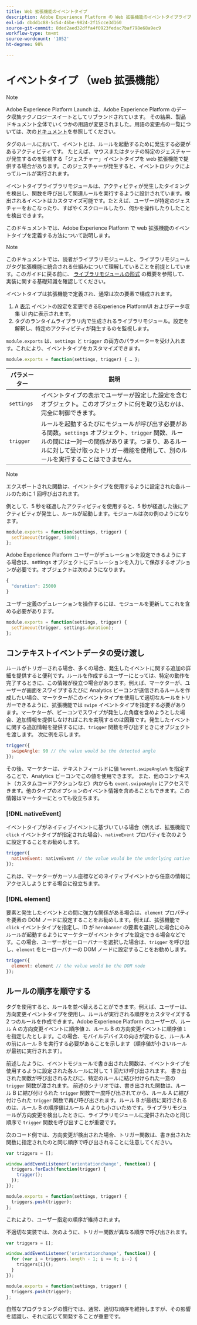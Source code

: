 ```yaml
---
title: Web 拡張機能のイベントタイプ
description: Adobe Experience Platform の Web 拡張機能のイベントタイプライブラリモジュールを定義する方法について説明します。
exl-id: dbdd1c88-5c54-46be-9824-2f15cce3d160
source-git-commit: 8ded2aed32dffa4f0923fedac7baf798e68a9ec9
workflow-type: tm+mt
source-wordcount: '1052'
ht-degree: 98%

---
```


# イベントタイプ （web 拡張機能）

>[!NOTE]
>
>Adobe Experience Platform Launch は、Adobe Experience Platform のデータ収集テクノロジースイートとしてリブランドされています。 その結果、製品ドキュメント全体でいくつかの用語が変更されました。用語の変更点の一覧については、次の[ドキュメント](../../term-updates.md)を参照してください。

タグのルールにおいて、イベントとは、ルールを起動するために発生する必要があるアクティビティです。 たとえば、マウスまたはタッチの特定のジェスチャーが発生するのを監視する「ジェスチャー」イベントタイプを web 拡張機能で提供する場合があります。このジェスチャーが発生すると、イベントロジックによってルールが実行されます。

イベントタイプライブラリモジュールは、アクティビティが発生したタイミングを検出し、関数を呼び出して関連ルールを実行するように設計されています。検出されるイベントはカスタマイズ可能です。たとえば、ユーザーが特定のジェスチャーをおこなったり、すばやくスクロールしたり、何かを操作したりしたことを検出できます。

このドキュメントでは、Adobe Experience Platform で web 拡張機能のイベントタイプを定義する方法について説明します。

>[!NOTE]
>
>このドキュメントでは、読者がライブラリモジュールと、ライブラリモジュールがタグ拡張機能に統合される仕組みについて理解していることを前提としています。このガイドに戻る前に、 [ライブラリモジュールの形式](./format.md) の概要を参照して、実装に関する基礎知識を確認してください。

イベントタイプは拡張機能で定義され、通常は次の要素で構成されます。

1. A [表示](./views.md) イベントの設定を変更できるExperience PlatformUI およびデータ収集 UI 内に表示されます。
2. タグのランタイムライブラリ内で生成されるライブラリモジュール。設定を解釈し、特定のアクティビティが発生するのを監視します。

`module.exports` は、`settings` と `trigger` の両方のパラメーターを受け入れます。これにより、イベントタイプをカスタマイズできます。

```js
module.exports = function(settings, trigger) { … };
```

| パラメーター | 説明 |
| --- | --- |
| `settings` | イベントタイプの表示でユーザーが設定した設定を含むオブジェクト。このオブジェクトに何を取り込むかは、完全に制御できます。 |
| `trigger` | ルールを起動するたびにモジュールが呼び出す必要がある関数。`settings` オブジェクト、`trigger` 関数、ルールの間には一対一の関係があります。つまり、あるルールに対して受け取ったトリガー機能を使用して、別のルールを実行することはできません。 |

>[!NOTE]
>
>エクスポートされた関数は、イベントタイプを使用するように設定された各ルールのために 1 回呼び出されます。

例として、5 秒を経過したアクティビティを使用すると、5 秒が経過した後にアクティビティが発生し、ルールが起動します。モジュールは次の例のようになります。

```js
module.exports = function(settings, trigger) {
  setTimeout(trigger, 5000);
};
```

Adobe Experience Platform ユーザーがデュレーションを設定できるようにする場合は、settings オブジェクトにデュレーションを入力して保存するオプションが必要です。オブジェクトは次のようになります。

```js
{
  "duration": 25000
}
```

ユーザー定義のデュレーションを操作するには、モジュールを更新してこれを含める必要があります。

```js
module.exports = function(settings, trigger) {
  setTimeout(trigger, settings.duration);
};
```

## コンテキストイベントデータの受け渡し

ルールがトリガーされる場合、多くの場合、発生したイベントに関する追加の詳細を提供すると便利です。ルールを作成するユーザーにとっては、特定の動作を完了するときに、この情報が役立つ場合があります。例えば、マーケターが、ユーザーが画面をスワイプするたびに Analytics ビーコンが送信されるルールを作成したい場合、マーケターがこのイベントタイプを使用して適切なルールをトリガーできるように、拡張機能では `swipe` イベントタイプを指定する必要があります。マーケターが、ビーコンでスワイプが発生した角度を含めようとした場合、追加情報を提供しなければこれを実現するのは困難です。発生したイベントに関する追加情報を提供するには、`trigger` 関数を呼び出すときにオブジェクトを渡します。 次に例を示します。

```js
trigger({
  swipeAngle: 90 // the value would be the detected angle
});
```

その後、マーケターは、テキストフィールドに値 `%event.swipeAngle%` を指定することで、Analytics ビーコンでこの値を使用できます。 また、他のコンテキスト（カスタムコードアクションなど）内からも `event.swipeAngle` にアクセスできます。他のタイプのオプションのイベント情報を含めることもできます。この情報はマーケターにとっても役立ちます。

### [!DNL nativeEvent]

イベントタイプがネイティブイベントに基づいている場合（例えば、拡張機能で `click` イベントタイプが指定された場合）、`nativeEvent` プロパティを次のように設定することをお勧めします。

```js
trigger({
  nativeEvent: nativeEvent // the value would be the underlying native event
});
```

これは、マーケターがカーソル座標などのネイティブイベントから任意の情報にアクセスしようとする場合に役立ちます。

### [!DNL element]

要素と発生したイベントとの間に強力な関係がある場合は、`element` プロパティを要素の DOM ノードに設定することをお勧めします。例えば、拡張機能で `click` イベントタイプを指定し、ID が `herobanner` の要素を選択した場合にのみルールが起動するようにマーケターがイベントタイプを設定できる場合などです。この場合、ユーザーがヒーローバナーを選択した場合は、`trigger` を呼び出し、`element` をヒーローバナーの DOM ノードに設定することをお勧めします。

```js
trigger({
  element: element // the value would be the DOM node
});
```

## ルールの順序を順守する

タグを使用すると、ルールを並べ替えることができます。例えば、ユーザーは、方向変更イベントタイプを使用し、ルールが実行される順序をカスタマイズする 2 つのルールを作成できます。Adobe Experience Platform のユーザーが、ルール A の方向変更イベントに順序値 `2`、ルール B の方向変更イベントに順序値 `1` を指定したとします。この場合、モバイルデバイスの向きが変わると、ルール A の前にルール B を実行する必要があることを示します（順序値が小さいルールが最初に実行されます）。

前述したように、イベントモジュールで書き出された関数は、イベントタイプを使用するように設定された各ルールに対して 1 回だけ呼び出されます。 書き出された関数が呼び出されるたびに、特定のルールに結び付けられた一意の `trigger` 関数が渡されます。 前述のシナリオでは、書き出された関数は、ルール B に結び付けられた `trigger` 関数で一度呼び出されてから、ルール A に結び付けられた `trigger` 関数で再び呼び出されます。ルール B が最初に実行されるのは、ルール B の順序値はルール A よりも小さいためです。ライブラリモジュールが方向変更を検出したときに、ライブラリモジュールに提供されたのと同じ順序で `trigger` 関数を呼び出すことが重要です。

次のコード例では、方向変更が検出された場合、トリガー関数は、書き出された関数に指定されたのと同じ順序で呼び出されることに注意してください。

```js
var triggers = [];

window.addEventListener('orientationchange', function() {
  triggers.forEach(function(trigger) {
    trigger();
  });
});

module.exports = function(settings, trigger) {
  triggers.push(trigger);
};
```

これにより、ユーザー指定の順序が維持されます。

不適切な実装では、次のように、トリガー関数が異なる順序で呼び出されます。

```js
var triggers = [];

window.addEventListener('orientationchange', function() {
  for (var i = triggers.length - 1; i >= 0; i--) {
    triggers[i]();
  }
});

module.exports = function(settings, trigger) {
  triggers.push(trigger);
};
```

自然なプログラミングの慣行では、通常、適切な順序を維持しますが、その影響を認識し、それに応じて開発することが重要です。
